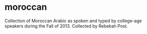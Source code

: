 # moroccan
Collection of Moroccan Arabic as spoken and typed by college-age speakers during the Fall of 2013. Collected by Rebekah Post.
